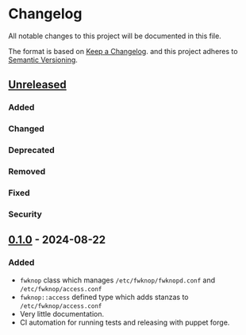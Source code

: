 # Changelog

All notable changes to this project will be documented in this file.

The format is based on [Keep a Changelog][1]. and this project adheres
to [Semantic Versioning][2].

[1]: https://keepachangelog.com/en/1.1.0/
[2]: https://semver.org/spec/v2.0.0.html

## [Unreleased](https://github.com/mlibrary/puppet-fwknop)

### Added

### Changed

### Deprecated

### Removed

### Fixed

### Security

## [0.1.0](https://github.com/mlibrary/puppet-fwknop/tree/v0.1.0) - 2024-08-22

### Added

- `fwknop` class which manages `/etc/fwknop/fwknopd.conf` and
  `/etc/fwknop/access.conf`
- `fwknop::access` defined type which adds stanzas to
  `/etc/fwknop/access.conf`
- Very little documentation.
- CI automation for running tests and releasing with puppet forge.
